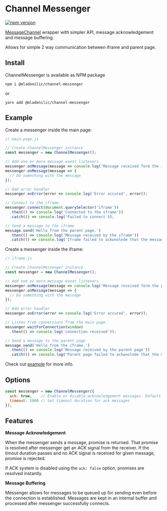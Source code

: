 # Channel Messenger

[![npm version](https://badge.fury.io/js/@mladenilic%2Fchannel-messenger.svg)](https://badge.fury.io/js/@mladenilic%2Fchannel-messenger)

[MessageChannel](https://developer.mozilla.org/en-US/docs/Web/API/MessageChannel) wrapper with simpler API, message acknowledgement and message buffering.

Allows for simple 2 way communication between iframe and parent page. 

## Install

ChannelMessenger is available as NPM package

```shell
npm i @mladenilic/channel-messenger
```

or 

```shell
yarn add @mladenilic/channel-messenger
```

## Example

Create a messenger inside the main page:
```js
// main-page.js

// Create ChannelMessenger instance
const messenger = new ChannelMessenger();

// Add one or more message event listeners
messenger.onMessage(message => console.log('Message received form the iframe', message));
messenger.onMessage(message => {
  // Do something with the message
});

// Add error handler
messenger.onError(error => console.log('Error occured', error));

// Connect to the iframe
messenger.connect(document.querySelector('iframe'))
  .then(() => console.log('Connected to the iframe'))
  .catch(() => console.log('Failed to connect'));

// Send a message to the iframe
message.send('Hello from the parent page.')
  .then(() => console.log('Message received by the iframe'))
  .catch(() => console.log('Iframe failed to ackwnolede that the message was received.'));
```

Create a messenger inside the iframe:
```js
// iframe.js

// Create ChannelMessenger instance
const messenger = new ChannelMessenger();

// Add one or more message event listeners
messenger.onMessage(message => console.log('Message received form the parent page', message));
messenger.onMessage(message => {
  // Do something with the message
});

// Add error handler
messenger.onError(error => console.log('Error occured', error));

// Listen from connections from the main page.
messenger.waitForConnection(window)
  .then(() => console.log('connection received'));

// Send a message to the parent page
message.send('Hello from the iframe.')
  .then(() => console.log('Message received by the parent page'))
  .catch(() => console.log('Parent page failed to ackwnolede that the message was received.'));
```

Check out [example](example/) for more info.

## Options

```js
const messenger = new ChannelMessenger({
  ack: true,    // Enable or disable acknowledgement messages. Default: true
  timeout: 5000 // Set timeout duration for ack messages
});
```

## Features

**Message Acknowledgement**

When the messenger sends a message, promise is returned. That promise is resolved after messenger get an ACK signal from the receiver. If the timout duration passes and no ACK signal is received for given message, promise is rejected.

If ACK system is disabled using the `ack: false` option, promises are resolved instantly.


**Message Buffering**

Messenger allows for messages to be queued up for sending even before the connection is established. Messages are kept in an internal buffer and processed after messenger successfully connects.